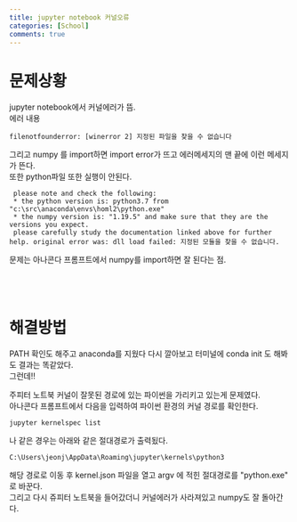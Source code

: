 ```yaml
---
title: jupyter notebook 커널오류
categories: [School]
comments: true
---
```


# 문제상황

 jupyter notebook에서 커널에러가 뜸.  
 에러 내용
 ```
 filenotfounderror: [winerror 2] 지정된 파일을 찾을 수 없습니다
 ```

그리고 numpy 를 import하면 import error가 뜨고 에러메세지의 맨 끝에 이런 메세지가 뜬다.  
또한 python파일 또한 실행이 안된다.  
```
 please note and check the following: 
 * the python version is: python3.7 from "c:\src\anaconda\envs\homl2\python.exe" 
 * the numpy version is: "1.19.5" and make sure that they are the versions you expect. 
 please carefully study the documentation linked above for further help. original error was: dll load failed: 지정된 모듈을 찾을 수 없습니다.
 ```
 문제는 아나콘다 프롬프트에서 numpy를 import하면 잘 된다는 점.  
<br/>
<br/>
<br/>

# 해결방법

PATH 확인도 해주고 anaconda를 지웠다 다시 깔아보고 터미널에 conda init 도 해봐도 결과는 똑같았다.  
그런데!! 
<br/>

주피터 노트북 커널이 잘못된 경로에 있는 파이썬을 가리키고 있는게 문제였다.  
아나콘다 프롬프트에서 다음을 입력하여 파이썬 환경의 커널 경로를 확인한다.  
```
jupyter kernelspec list
```

나 같은 경우는 아래와 같은 절대경로가 출력됬다.  
```
C:\Users\jeonj\AppData\Roaming\jupyter\kernels\python3
```
해당 경로로 이동 후 kernel.json 파일을 열고 argv 에 적힌 절대경로를 "python.exe" 로 바꾼다.  
그리고 다시 쥬피터 노트북을 들어갔더니 커널에러가 사라져있고 numpy도 잘 돌아간다.

 
